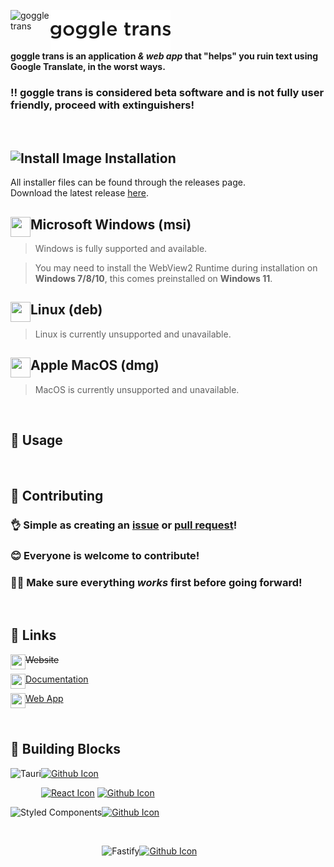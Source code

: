 <dl>
  <img src="./public/favicon.ico" alt="goggle trans" align="left" width="64" height="64"/>
  <img src="./public/goggletrans_text.png?v=14" alt="goggle trans" align="left"/>
</dl>
<br/><br/><br/>

**goggle trans is an application *& web app* that "helps" you ruin text using Google Translate, in the worst ways.**</br>

### ‼️ goggle trans is considered beta software and is not fully user friendly, proceed with extinguishers!

<br/>

## ![Install Image](https://img.icons8.com/fluency/24/000000/software-installer.png) Installation

All installer files can be found through the releases page.<br/>
Download the latest release [here](https://github.com/Blookerss/goggle-trans/releases/latest).
<dl>
  <img src="https://img.icons8.com/fluency/000000/windows-10.svg" align="left" width="32" height="32"/>
  
  ## Microsoft Windows (msi)
  
  > Windows is fully supported and available.
  
  > You may need to install the WebView2 Runtime during installation on **Windows 7/8/10**,
  > this comes preinstalled on **Windows 11**.
</dl>
<dl>
  <img src="https://img.icons8.com/color/32/000000/linux--v1" align="left" width="32" height="32"/>
  
  ## Linux (deb)
  > Linux is currently unsupported and unavailable.
</dl>
<dl>
  <img src="https://upload.wikimedia.org/wikipedia/commons/3/30/MacOS_logo.svg" align="left" width="32" height="32"/>
  
  ## Apple MacOS (dmg)
  > MacOS is currently unsupported and unavailable.
</dl>
<br/>

## 🤔 Usage

<br/>

## 🥰 Contributing
### 👌 Simple as creating an [issue](https://github.com/Blookerss/goggle-trans/issues/new) or [pull request](https://github.com/Blookerss/goggle-trans/compare)!</br>
### 😊 Everyone is welcome to contribute!</br>
### 😵‍💫 Make sure everything ***works*** first before going forward!
<br/>

## 🔗 Links

<dl>
  <img src="https://img.icons8.com/fluency/48/000000/link.png" align="left" width="24" height="24"/>

  <s>Website</s>
</dl>
<dl>
  <img src="https://img.icons8.com/fluency/48/000000/documents.png" align="left" width="24" height="24"/>
  
  [Documentation](https://docs.voxelified.com/goggle-trans)
</dl>
<dl>
  <img src="./public/favicon.ico" align="left" width="24" height="24"/>

  [Web App](https://goggletrans-app.blookers.repl.co)
</dl><br/>

## 🧩 Building Blocks
<dl>
  <a href="https://tauri.studio"><img src="https://tauri.studio/en/img/tauri_with_wordmark_dark.svg" align="left" height="32" alt="Tauri"/></a>
  
  [![Github Icon](https://img.icons8.com/fluency/32/000000/github.svg)](https://github.com/tauri-apps)
</dl>
<dl>
  
  [![React Icon](https://img.icons8.com/cute-clipart/32/000000/react-native.svg)](https://reactjs.org)
  [![Github Icon](https://img.icons8.com/fluency/32/000000/github.svg)](https://github.com/tauri-apps)
</dl>
<dl>
  <a href="https://styled-components.com"><img src="https://github.com/styled-components/brand/blob/master/styled-components.svg" align="left" height="64" alt="Styled Components"/></a>
  
  [![Github Icon](https://img.icons8.com/fluency/32/000000/github.svg)](https://github.com/styled-components/styled-components)
</dl><br/>
<dl>
  <a href="https://fastify.io"><img src="https://www.fastify.io/images/fastify-logo-menu.d13f8da7a965c800.png" align="left" height="32" alt="Fastify"/></a>
  
  [![Github Icon](https://img.icons8.com/fluency/32/000000/github.svg)](https://github.com/fastify/fastify)
</dl>
